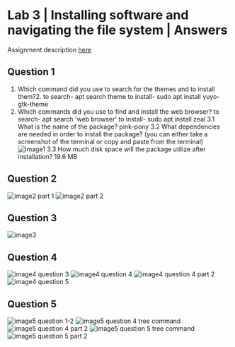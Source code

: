 # Lab 3 | Installing software and navigating the file system | Answers
Assignment description [here](https://raw.githubusercontent.com/ra559/cis106/main/labs/lab3.md)

## Question 1
1. Which command did you use to search for the themes and to install them?2. 
   to search- apt search theme
   to install- sudo apt install yuyo-gtk-theme
2. Which commands did you use to find and install the web browser?
   to search- apt search 'web browser'
   to install- sudo apt install zeal
3.1 What is the name of the package?
pink-pony
3.2 What dependencies are needed in order to install the package? (you can either take a screenshot of the terminal or copy and paste from the terminal)
![image1](../imgs/lab3.png)
3.3 How much disk space will the package utilize after installation?
19.6 MB
 

## Question 2
![image2 part 1](../imgs/lab3q2.png)
![image2 part 2](../imgs/lab3q02.png)
## Question 3
![image3](../imgs/lab3q3.png)
## Question 4
![image4 question 3](../imgs/lab3q4part1-3.png)
![image4 question 4](../imgs/lab3q4part4.png)
![image4 question 4 part 2](../imgs/lab3q4part4.0.png)
![image4 question 5](../imgs/lab3q4part5.pnggithub
)
## Question 5
![image5 question 1-2](../imgs/lab3q5part1-2.png)
![image5 question 4 tree command](../imgs/lab3q5p04.png)
![image5 question 4 part 2](../imgs/lab3q5part4.png)
![image5 question 5 tree command](../imgs/lab3q5part5.png)
![image5 question 5 part 2](../imgs/lab3q5part05.png)
